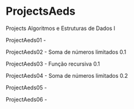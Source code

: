 # ProjectsAeds
Projects Algoritmos e Estruturas de Dados Ⅰ

ProjectAeds01 - 

ProjectAeds02 - Soma de números limitados 0.1

ProjectAeds03 - Função recursiva 0.1

ProjectAeds04 - Soma de números limitados 0.2

ProjectAeds05 - 

ProjectAeds06 - 
